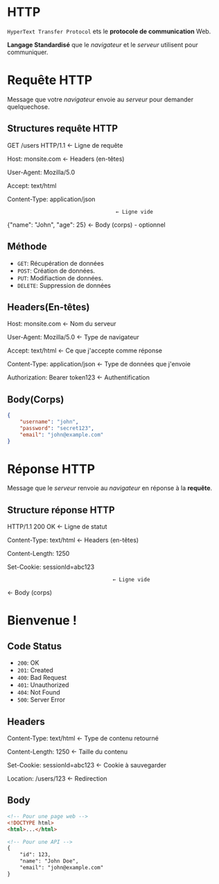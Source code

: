 # HTTP
`HyperText Transfer Protocol` ets le __protocole de communication__ Web.

__Langage Standardisé__ que le _navigateur_ et le _serveur_ utilisent pour communiquer.

# Requête HTTP
Message que votre _navigateur_ envoie au _serveur_ pour demander quelquechose.

## Structures requête HTTP

GET /users HTTP/1.1                    ← Ligne de requête

Host: monsite.com                      ← Headers (en-têtes)

User-Agent: Mozilla/5.0

Accept: text/html

Content-Type: application/json

                                       ← Ligne vide

{"name": "John", "age": 25}            ← Body (corps) - optionnel


## Méthode
- `GET`: Récupération de données
- `POST`: Création de données.
- `PUT`: Modifiaction de données.
- `DELETE`: Suppression de données

## Headers(En-têtes)

Host: monsite.com                   ← Nom du serveur

User-Agent: Mozilla/5.0             ← Type de navigateur

Accept: text/html                   ← Ce que j'accepte comme réponse

Content-Type: application/json      ← Type de données que j'envoie

Authorization: Bearer token123      ← Authentification

## Body(Corps)
```json
{
    "username": "john",
    "password": "secret123",
    "email": "john@example.com"
}
```

# Réponse HTTP
Message que le _serveur_ renvoie au _navigateur_ en réponse à la __requête__.

## Structure réponse HTTP

HTTP/1.1 200 OK                       ← Ligne de statut

Content-Type: text/html               ← Headers (en-têtes)

Content-Length: 1250

Set-Cookie: sessionId=abc123

                                      ← Ligne vide

<!DOCTYPE html>                       ← Body (corps)
<html>
<head><title>Ma Page</title></head>
<body><h1>Bienvenue !</h1></body>
</html>

## Code Status
- `200`: OK
- `201`: Created
- `400`: Bad Request
- `401`: Unauthorized
- `404`: Not Found
- `500`: Server Error

## Headers

Content-Type: text/html            ← Type de contenu retourné

Content-Length: 1250                ← Taille du contenu

Set-Cookie: sessionId=abc123        ← Cookie à sauvegarder

Location: /users/123                ← Redirection

## Body
```html
<!-- Pour une page web -->
<!DOCTYPE html>
<html>...</html>

<!-- Pour une API -->
{
    "id": 123,
    "name": "John Doe",
    "email": "john@example.com"
}
```
